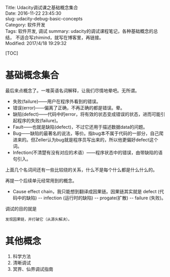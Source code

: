 Title: Udacity调试课之基础概念集合   
Date: 2016-11-22 23:45:30  
slug: udacity-debug-basic-concepts  
Category: 软件开发  
Tags: 软件开发, 调试
summary: udacity的调试课程笔记，各种基础概念的总结， 不适合写zhimind，就写在博客里，再链接。  
Modified: 2017/4/18 19:29:32

[TOC]

# 基础概念集合

最后来点概念了。一堆英语名词解释，让我们尽情地晕吧。无所谓。

- 失败(failure)——用户在程序外看到的错误。
- 错误(error)——偏离了正确，不再正确的都是错误。晕。
- 缺陷(defect)——代码中的error，将有效的状态变成错误的状态，进而可能引起程序的失败(failure)。
- Fault——也就是缺陷(defect)，不过它还用于描述数据data的问题。
- Bug——缺陷的最著名的说法，等价。指bug本不属于代码的一部分，自己爬进来的。但Zeller认为bug就是程序员写出来的，所以他更偏好defect这个词。
- Infection(不清楚有没有对应的术语）——程序状态中的错误，由带缺陷的语句引入。

上面几个名词间还有一些比较绕的关系，什么不是每个什么都是什么什么的。

再提一个后续单元经常用到的概念。

- Cause effect chain，我只能想到翻译成因果链。因果链其实就是 
defect (代码中的缺陷) --  infection (运行时的缺陷) -- progate(扩散) -- failure (失败)。

调试的目的就是

    发现因果链，并打破它（从源头解决）。

# 其他概念

1. 科学方法
2. 清晰调试
3. 冥界、仙界调试指南
